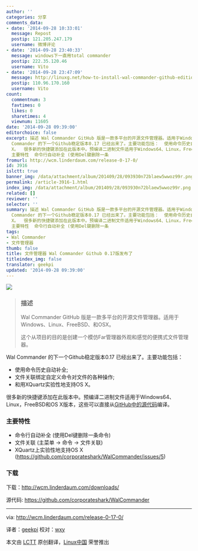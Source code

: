 ```yaml
---
author: ''
categories: 分享
comments_data:
- date: '2014-09-28 10:33:01'
  message: Repost
  postip: 121.205.247.179
  username: 微博评论
- date: '2014-09-28 23:40:33'
  message: windows下一直用total commander
  postip: 222.35.120.46
  username: Vito
- date: '2014-09-28 23:47:09'
  message: http://linuxg.net/how-to-install-wal-commander-github-edition-0-17-0-on-the-most-popular-linux-systems/
  postip: 110.96.170.160
  username: Vito
count:
  commentnum: 3
  favtimes: 0
  likes: 0
  sharetimes: 4
  viewnum: 11605
date: '2014-09-28 09:39:00'
editorchoice: false
excerpt: 描述 Wal Commander GitHub 版是一款多平台的开源文件管理器。适用于Windows、Linux、FreeBSD、和OSX。 这个从项目的目的是创建一个模仿Far管理器外观和感觉的便携式文件管理器。  Wal
  Commander 的下一个Github稳定版本0.17 已经出来了。主要功能包括：  使用命令历史自动补全; 文件关联绑定自定义命令对文件的各种操作; 和用XQuartz实验性地支持OS
  X。  很多新的快捷键添加在此版本中。预编译二进制文件适用于Windows64、Linux，FreeBSD和OS X版本，这些可以直接从GitHub中的源代码编译。
  主要特性  命令行自动补全 (使用Del键删除一条
fromurl: http://wcm.linderdaum.com/release-0-17-0/
id: 3916
islctt: true
banner_img: /data/attachment/album/201409/28/093930n72blaew5wwoz99r.png
permalink: /article-3916-1.html
index_img: /data/attachment/album/201409/28/093930n72blaew5wwoz99r.png.thumb.jpg
related: []
reviewer: ''
selector: ''
summary: 描述 Wal Commander GitHub 版是一款多平台的开源文件管理器。适用于Windows、Linux、FreeBSD、和OSX。 这个从项目的目的是创建一个模仿Far管理器外观和感觉的便携式文件管理器。  Wal
  Commander 的下一个Github稳定版本0.17 已经出来了。主要功能包括：  使用命令历史自动补全; 文件关联绑定自定义命令对文件的各种操作; 和用XQuartz实验性地支持OS
  X。  很多新的快捷键添加在此版本中。预编译二进制文件适用于Windows64、Linux，FreeBSD和OS X版本，这些可以直接从GitHub中的源代码编译。
  主要特性  命令行自动补全 (使用Del键删除一条
tags:
- Wal Commander
- 文件管理器
thumb: false
title: 文件管理器 Wal Commander Github 0.17版发布了
titleindex_img: false
translator: geekpi
updated: '2014-09-28 09:39:00'
---
```


![](/data/attachment/album/201409/28/093930n72blaew5wwoz99r.png)



> 
> ### 描述
> 
> 
> Wal Commander GitHub 版是一款多平台的开源文件管理器。适用于Windows、Linux、FreeBSD、和OSX。
> 
> 
> 这个从项目的目的是创建一个模仿Far管理器外观和感觉的便携式文件管理器。
> 
> 
> 


Wal Commander 的下一个Github稳定版本0.17 已经出来了。主要功能包括：


* 使用命令历史自动补全;
* 文件关联绑定自定义命令对文件的各种操作;
* 和用XQuartz实验性地支持OS X。


很多新的快捷键添加在此版本中。预编译二进制文件适用于Windows64、Linux，FreeBSD和OS X版本，这些可以直接从[GitHub中的源代码](https://github.com/corporateshark/WalCommander/releases)编译。


### 主要特性


* 命令行自动补全 (使用Del键删除一条命令)
* 文件关联 (主菜单 -> 命令 -> 文件关联)
* XQuartz上实验性地支持OS X (<https://github.com/corporateshark/WalCommander/issues/5>)


### 下载


下载：<http://wcm.linderdaum.com/downloads/>


源代码: <https://github.com/corporateshark/WalCommander>




---


via: <http://wcm.linderdaum.com/release-0-17-0/>


译者：[geekpi](https://github.com/geekpi) 校对：[wxy](https://github.com/wxy)


本文由 [LCTT](https://github.com/LCTT/TranslateProject) 原创翻译，[Linux中国](http://linux.cn/) 荣誉推出